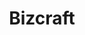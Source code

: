 ---
enabled: true
title: "Bizcraft"
description: "Business Theme"
image_webp: images/templates/bizcraft.webp
image: images/templates/bizcraft.jpg
link: "https://bizcraft.tristangoetz.me"

---